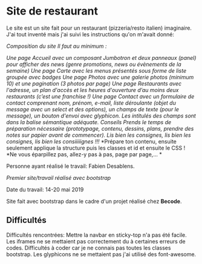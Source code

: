 # Site de restaurant

Le site est un site fait pour un restaurant (pizzeria/resto italien) imaginaire. 
J'ai tout inventé mais j'ai suivi les instructions qu'on m'avait donné:

*Composition du site*
*Il faut au minimum :*

*Une page Accueil avec un composant Jumbotron et deux panneaux (panel) pour afficher des news (genre promotions, news ou* *évènements de la semaine)*
*Une page Carte avec les menus présentés sous forme de liste groupée avec badges*
*Une page Photos avec une galerie photos (minimum 10) et une pagination (3 photos par page)*
*Une page Restaurants avec l'adresse, un plan d'accès et les heures d'ouverture d’au moins deux restaurants (c’est une* *franchise !)*
*Une page Contact avec un formulaire de contact comprenant nom, prénom, e-mail, liste déroulante (objet du message avec un* *select et des options), un champs de texte (pour le message), un bouton d'envoi avec glyphicon. Les intitulés des champs* *sont dans la balise sémantique adéquate.*
*Conseils*
*Prends le temps de préparation nécessaire (prototypage, contenu, dessins, plans, prendre des notes sur papier avant de* *commencer).*
*Lis bien les consignes, lis bien les consignes, lis bien les consiiiiignes !!!*
*Prépare ton contenu, ensuite seulement applique la structure puis les classes et id et ensuite le CSS ! 
*Ne vous éparpillez pas, allez-y pas à pas, page par page,... *


Personne ayant réalisé le travail: Fabien Desablens.

*Premier site/travail réalisé avec bootstrap*

Date du travail: 14-20 mai 2019

Site fait avec bootstrap dans le cadre d'un projet réalisé chez **Becode**.

## Difficultés

Difficultés rencontrées: Mettre la navbar en sticky-top n'a pas été facile.
Les iframes ne se mettaient pas correctement du à certaines erreurs de codes.
Difficultés à coder car je ne connais pas toutes les classes bootstrap.
Les glyphicons ne se mettaient pas j'ai utilisé des font-awesome.





